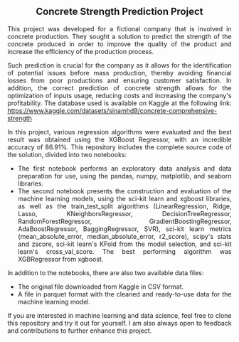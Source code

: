 <html>
  <head>
  </head>
  <body style="text-align:justify;">
    <h2 style="text-align:center;"> Concrete Strength Prediction Project </h2>
    <p>
      This project was developed for a fictional company that is involved in concrete production. They sought a solution to predict the strength of the concrete produced in order to improve the quality of the product and increase the efficiency of the production process.
    </p>
    <p>
      Such prediction is crucial for the company as it allows for the identification of potential issues before mass production, thereby avoiding financial losses from poor productions and ensuring customer satisfaction. In addition, the correct prediction of concrete strength allows for the optimization of inputs usage, reducing costs and increasing the company's profitability. The database used is available on Kaggle at the following link: <a href="https://www.kaggle.com/datasets/sinamhd9/concrete-comprehensive-strength">https://www.kaggle.com/datasets/sinamhd9/concrete-comprehensive-strength</a>
    </p>
    <p>
      In this project, various regression algorithms were evaluated and the best result was obtained using the XGBoost Regressor, with an incredible accuracy of 86.91%. This repository includes the complete source code of the solution, divided into two notebooks:
    </p>
    <ul>
      <li>
        The first notebook performs an exploratory data analysis and data preparation for use, using the pandas, numpy, matplotlib, and seaborn libraries.
      </li>
      <li>
        The second notebook presents the construction and evaluation of the machine learning models, using the sci-kit learn and xgboost libraries, as well as the train_test_split algorithms (LinearRegression, Ridge, Lasso, KNeighborsRegressor, DecisionTreeRegressor, RandomForestRegressor, GradientBoostingRegressor, AdaBoostRegressor, BaggingRegressor, SVR), sci-kit learn metrics (mean_absolute_error, median_absolute_error, r2_score), scipy's stats and zscore, sci-kit learn's KFold from the model selection, and sci-kit learn's cross_val_score. The best performing algorithm was XGBRegressor from xgboost.
      </li>
    </ul>
    <p>
      In addition to the notebooks, there are also two available data files:
    </p>
    <ul>
      <li>
        The original file downloaded from Kaggle in CSV format.
      </li>
      <li>
        A file in parquet format with the cleaned and ready-to-use data for the machine learning model.
      </li>
    </ul>
    <p>
      If you are interested in machine learning and data science, feel free to clone this repository and try it out for yourself. I am also always open to feedback and contributions to further enhance this project.
    </p>
  </body>
</html>
